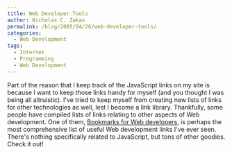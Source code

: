 ```yaml
---
title: Web Developer Tools
author: Nicholas C. Zakas
permalink: /blog/2005/04/26/web-developer-tools/
categories:
  - Web Development
tags:
  - Internet
  - Programming
  - Web Development
---
```

Part of the reason that I keep track of the JavaScript links on my site is because I want to keep those links handy for myself (and you thought I was being all altruistic). I've tried to keep myself from creating new lists of links for other technologies as well, lest I become a link library. Thankfully, some people have compiled lists of links relating to other aspects of Web development. One of them, <a title="Bookmarks for Web developers" rel="external" href="http://www.alvit.de/vf/en/essential-bookmarks-for-webdesigners-and-web-developers.html">Bookmarks for Web developers</a>, is perhaps the most comprehensive list of useful Web development links I've ever seen. There's nothing specifically related to JavaScript, but tons of other goodies. Check it out!
